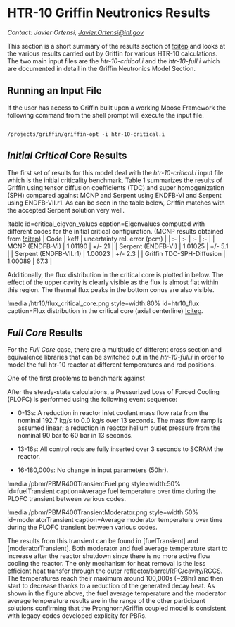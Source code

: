 # HTR-10 Griffin Neutronics Results

*Contact: Javier Ortensi, Javier.Ortensi@inl.gov*

This section is a short summary of the results section of [!citep](HTR-10Benchmark) and looks at the various results carried out by Griffin for various HTR-10 calculations. The two main input files are the *htr-10-critical.i* and the *htr-10-full.i* which are documented in detail in the Griffin Neutronics Model Section.  


## Running an Input File

If the user has access to Griffin built upon a working Moose Framework the following command from the shell prompt will execute the input file. 

```language=bash

/projects/griffin/griffin-opt -i htr-10-critical.i

```

## *Initial Critical* Core Results 

The first set of results for this model deal with the *htr-10-critical.i* input file which is the initial criticality benchmark. Table 1 summarizes the results of Griffin using tensor diffusion coefficients (TDC) and super homogenization (SPH) compared against MCNP and Serpent using ENDFB-VI and Serpent using ENDFB-VII.r1. As can be seen in the table below, Griffin matches with the accepted Serpent solution very well. 

!table id=critical_eigven_values caption=Eigenvalues computed with different codes for the initial critical configuration. (MCNP results obtained from [!citep](IRPhEP))
| Code  | keff  | uncertainty rel. error (pcm)  |
| :- | :- | :- | :- |
| MCNP (ENDFB-VI)  | 1.01190 | +/- 21 | 
| Serpent (ENDFB-VI) | 1.01025 | +/- 5.1 |
| Serpent (ENDFB-VII.r1) | 1.00023 | +/- 2.3 |
| Griffin TDC-SPH-Diffusion | 1.00089 | 67.3 |

Additionally, the flux distribution in the critical core is plotted in below. The effect of the upper cavity is clearly visible as the flux is almost flat within this region. The thermal flux peaks in the bottom conus are also visible.
 
!media /htr10/flux_critical_core.png
    style=width:80%
    id=htr10_flux
    caption=Flux distribution in the critical core (axial centerline) [!citep](HTR-10Benchmark).

## *Full Core* Results

For the *Full Core* case, there are a multitude of different cross section and equivalence libraries that can be switched out in the *htr-10-full.i* in order to model the full htr-10 reactor at different temperatures and rod positions.  

One of the first problems to benchmark against

After the steady-state calculations, a Pressurized Loss of Forced Cooling (PLOFC) is performed using the following event sequence:

* 0-13s: A reduction in reactor inlet coolant mass flow rate from the nominal 192.7 kg/s to 0.0 kg/s over 13 seconds. The mass flow ramp is assumed linear; a reduction in reactor helium outlet pressure from the nominal 90 bar to 60 bar in 13 seconds.

* 13-16s: All control rods are fully inserted over 3 seconds to SCRAM the reactor.

* 16-180,000s: No change in input parameters (50hr).

!media /pbmr/PBMR400TransientFuel.png
      style=width:50%
      id=fuelTransient
      caption=Average fuel temperature over time during the PLOFC transient between various codes.

!media /pbmr/PBMR400TransientModerator.png
      style=width:50%
      id=moderatorTransient
      caption=Average moderator temperature over time during the PLOFC transient between various codes.

The results from this transient can be found in [fuelTransient] and [moderatorTransient]. Both moderator and fuel average temperature start to increase after the reactor shutdown since there is no more active flow cooling the reactor. The only mechanism for heat removal is the less efficient heat transfer through the outer reflector/barrel/RPC/cavity/RCCS. The temperatures reach their maximum around 100,000s (~28hr) and then start to decrease thanks to a reduction of the generated decay heat. As shown in the figure above, the fuel average temperature and the moderator average temperature results are in the range of the other participant solutions confirming that the Pronghorn/Griffin coupled model is consistent with legacy codes developed explicity for PBRs.
